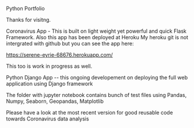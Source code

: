 Python Portfolio

Thanks for visitng. 

Coronavirus App - This is built on light weight yet powerful and quick Flask Framework. Also this app has been deployed at Heroku
My heroku git is not intergrated with github but you can see the app here:

https://serene-eyrie-68676.herokuapp.com/

This too is work in progress as well.

Python Django App -- this ongoing developement on deploying the full web application using Django framework

The folder with jupyter notebook contains bunch of test files using Pandas, Numpy, Seaborn, Geopandas, Matplotlib

Please have a look at the most recent version for good reusable code towards Coronavirus data analysis


